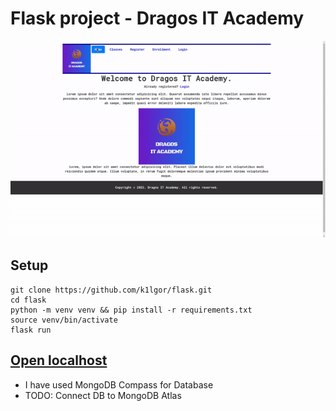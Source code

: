 # Flask project - Dragos IT Academy

![img](./application/static/images/gif.gif)

## **Setup**

```
git clone https://github.com/k1lgor/flask.git
cd flask
python -m venv venv && pip install -r requirements.txt
source venv/bin/activate
flask run
```
## [Open localhost](http://localhost)


- I have used MongoDB Compass for Database
- TODO: Connect DB to MongoDB Atlas